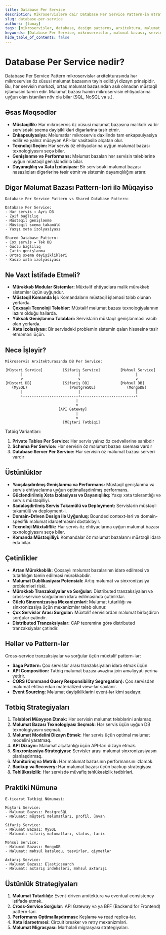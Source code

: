 ```yaml
---
title: Database Per Service
description: Mikroservislərə dair Database Per Service Pattern-in ətraflı izahı və tətbiqi
slug: database-per-service
authors: [tunay]
tags: [mikroservislər, database, design patterns, arxitektura, məlumat idarəetməsi]
keywords: [Database Per Service, mikroservislər, məlumat bazası, service autonomy, data encapsulation]
hide_table_of_contents: false
---
```


# Database Per Service nədir?

Database Per Service Pattern mikroservislər arxitekturasında hər mikroservisə öz xüsusi məlumat bazasının təyin edildiyi dizayn prinsipidir. Bu, hər servisin mərkəzi, ortaq məlumat bazasından asılı olmadan müstəqil işləməsini təmin edir. Məlumat bazası həmin mikroservisin ehtiyaclarına uyğun olan istənilən növ ola bilər (SQL, NoSQL və s.).

## Əsas Məqsədlər

* **Müstəqillik:** Hər mikroservis öz xüsusi məlumat bazasına malikdir və bir servisdəki sxema dəyişiklikləri digərlərinə təsir etmir.
* **Enkapsulyasiya:** Məlumatlar mikroservis daxilində tam enkapsulyasiya edilir və yalnız müəyyən API-lər vasitəsilə əlçatan olur.
* **Texnoloji Seçim:** Hər servis öz ehtiyaclarına uyğun məlumat bazası texnologiyasını seçə bilər.
* **Genişlənmə və Performans:** Məlumat bazaları hər servisin tələblərinə uyğun müstəqil genişləndirilə bilər.
* **Dayanıqlılıq və Xəta İzolasiyası:** Bir servisdəki məlumat bazası nasazlıqları digərlərinə təsir etmir və sistemin dayanıqlılığını artırır.

## Digər Məlumat Bazası Pattern-ləri ilə Müqayisə

```
Database Per Service Pattern vs Shared Database Pattern:

Database Per Service:
- Hər servis → Ayrı DB
- Zəif bağlılıq
- Müstəqil genişlənmə
- Müstəqil sxema təkamülü
- Yaxşı xəta izolyasiyası

Shared Database Pattern:
- Çox servis → Tək DB
- Güclü bağlılıq
- Çətin genişlənmə
- Ortaq sxema dəyişiklikləri
- Kasıb xəta izolyasiyası
```

## Nə Vaxt İstifadə Etməli?

* **Mürəkkəb Modular Sistemlər:** Müxtəlif ehtiyaclara malik mürəkkəb sistemlər üçün uyğundur.
* **Müstəqil Komanda İşi:** Komandaların müstəqil işləməsi tələb olunan yerlərdə.
* **Çoxsaylı Texnoloji Tələblər:** Müxtəlif məlumat bazası texnologiyalarının lazım olduğu hallarda.
* **Yüksək Genişlənmə Tələbləri:** Servislərin müstəqil genişlənməsi vacib olan yerlərdə.
* **Xəta İzolasiyası:** Bir servisdəki problemin sistemin qalan hissəsinə təsir etməməsi üçün.

## Necə İşləyir?

```
Mikroservis Arxitekturasında DB Per Service:

[Müştəri Service]         [Sifariş Service]         [Məhsul Service]
       |                         |                         |
       v                         v                         v
[Müştəri DB]              [Sifariş DB]              [Məhsul DB]
   (MySQL)                   (PostgreSQL)              (MongoDB)
       |                         |                         |
       +-------------------------+-------------------------+
                                |
                                v
                        [API Gateway]
                                |
                                v
                          [Müştəri Tətbiqi]
```

Tətbiq Variantları:

1. **Private Tables Per Service:** Hər servis yalnız öz cədvəllərinə sahibdir
2. **Schema Per Service:** Hər servisin öz məlumat bazası sxeması vardır
3. **Database Server Per Service:** Hər servisin öz məlumat bazası serveri vardır

## Üstünlüklər

* **Yaxşılaşdırılmış Genişlənmə və Performans:** Müstəqil genişlənmə və servis ehtiyaclarına uyğun optimallaşdırılmış performans.
* **Gücləndirilmiş Xəta İzolasiyası və Dayanıqlılıq:** Yaxşı xəta tolerantlığı və servis müstəqilliyi.
* **Sadələşdirilmiş Servis Təkamülü və Deployment:** Servislərin müstəqil təkamülü və deployment-i.
* **Domain-Driven Design ilə Uyğunluq:** Bounded context-ləri və domain-spesifik məlumat idarəetməsini dəstəkləyir.
* **Texnoloji Müxtəliflik:** Hər servis öz ehtiyaclarına uyğun məlumat bazası texnologiyasını seçə bilər.
* **Komanda Müstəqilliyi:** Komandalar öz məlumat bazalarını müstəqil idarə edə bilər.

## Çətinliklər

* **Artan Mürəkkəblik:** Çoxsaylı məlumat bazalarının idarə edilməsi və tutarlılığın təmin edilməsi mürəkkəbdir.
* **Məlumat Dublikasiyası Potensialı:** Artıq məlumat və sinxronizasiya problemləri riski.
* **Mürəkkəb Tranzaksiyalar və Sorğular:** Distributed tranzaksiyaları və cross-service sorğularının idarə edilməsində çətinliklər.
* **Güclü Sinxronizasiya Mexanizmləri:** Məlumat tutarlılığı və sinxronizasiya üçün mexanizmlər tələb olunur.
* **Çox Servislər Arası Sorğular:** Müxtəlif servislərdən məlumat birləşdirən sorğular çətindir.
* **Distributed Tranzaksiyalar:** CAP teoreminə görə distributed tranzaksiyalar çətindir.

## Həllər və Pattern-lər

Cross-service tranzaksiyalar və sorğular üçün müxtəlif pattern-lər:

* **Saga Pattern:** Çox servislər arası tranzaksiyaları idarə etmək üçün.
* **API Composition:** Tətbiq məlumat bazası əvəzinə join əməliyyatı yerinə yetirir.
* **CQRS (Command Query Responsibility Segregation):** Çox servisdən məlumat ehtiva edən materialized view-lar saxlanır.
* **Event Sourcing:** Məlumat dəyişikliklərini event-lər kimi saxlayır.

## Tətbiq Strategiyaları

1. **Tələbləri Müəyyən Etmək:** Hər servisin məlumat tələblərini anlamaq.
2. **Məlumat Bazası Texnologiyası Seçmək:** Hər servis üçün uyğun DB texnologiyasını seçmək.
3. **Məlumat Modelini Dizayn Etmək:** Hər servis üçün optimal məlumat modelini yaratmaq.
4. **API Dizaynı:** Məlumat əlçatanlığı üçün API-ləri dizayn etmək.
5. **Sinxronizasiya Strategiyası:** Servisler arası məlumat sinxronizasiyasını planlaşdırmaq.
6. **Monitorinq və Metrik:** Hər məlumat bazasının performansını izləmək.
7. **Backup və Recovery:** Hər məlumat bazası üçün backup strategiyası.
8. **Təhlükəsizlik:** Hər servisdə müvafiq təhlükəsizlik tədbirləri.

## Praktiki Nümunə

```
E-ticarət Tətbiqi Nümunəsi:

Müştəri Service:
- Məlumat Bazası: PostgreSQL
- Məlumat: müştəri məlumatları, profil, ünvan

Sifariş Service:
- Məlumat Bazası: MySQL
- Məlumat: sifariş məlumatları, status, tarix

Məhsul Service:
- Məlumat Bazası: MongoDB
- Məlumat: məhsul kataloqu, təsvirlər, qiymətlər

Axtarış Service:
- Məlumat Bazası: Elasticsearch
- Məlumat: axtarış indeksləri, məhsul axtarışı
```

## Üstünlük Strategiyaları

1. **Məlumat Tutarlılığı:** Event-driven arxitektura və eventual consistency istifadə etmək.
2. **Cross-Service Sorğular:** API Gateway və ya BFF (Backend for Frontend) pattern-ləri.
3. **Performans Optimallaşdırması:** Keşləmə və read replica-lar.
4. **Xəta İdarəetməsi:** Circuit breaker və retry mexanizmləri.
5. **Məlumat Migrasyası:** Mərhələli migrasyası strategiyaları.

